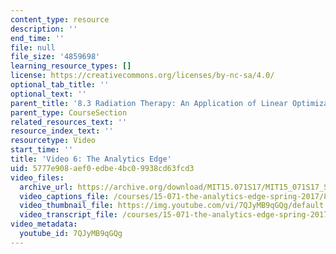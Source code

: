 ```yaml
---
content_type: resource
description: ''
end_time: ''
file: null
file_size: '4859698'
learning_resource_types: []
license: https://creativecommons.org/licenses/by-nc-sa/4.0/
optional_tab_title: ''
optional_text: ''
parent_title: '8.3 Radiation Therapy: An Application of Linear Optimization '
parent_type: CourseSection
related_resources_text: ''
resource_index_text: ''
resourcetype: Video
start_time: ''
title: 'Video 6: The Analytics Edge'
uid: 5777e908-aef0-edbe-4bc0-9938cd63fcd3
video_files:
  archive_url: https://archive.org/download/MIT15.071S17/MIT15_071S17_Session_8.3.11_300k.mp4
  video_captions_file: /courses/15-071-the-analytics-edge-spring-2017/8345656d186f5f7798e494c566dfdf02_7QJyMB9qGQg.vtt
  video_thumbnail_file: https://img.youtube.com/vi/7QJyMB9qGQg/default.jpg
  video_transcript_file: /courses/15-071-the-analytics-edge-spring-2017/958731632be0e0c01af42122c918ea08_7QJyMB9qGQg.pdf
video_metadata:
  youtube_id: 7QJyMB9qGQg
---
```


